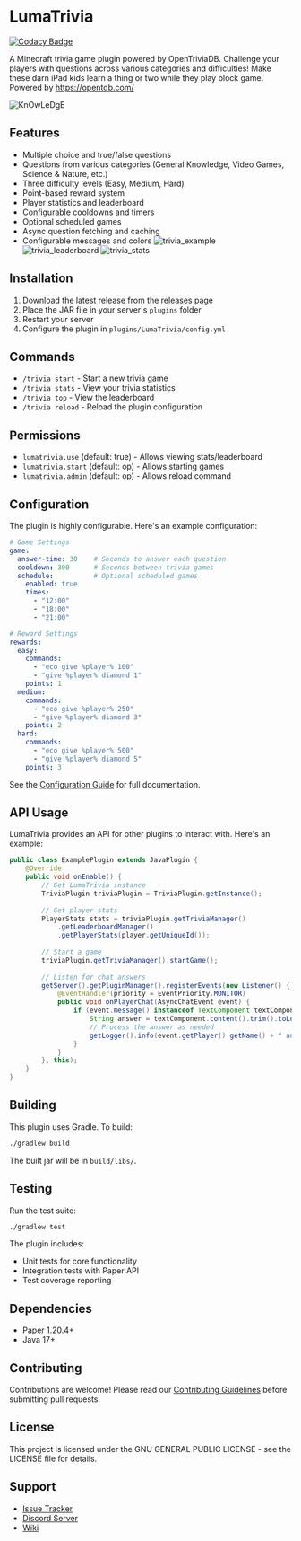 # LumaTrivia

[![Codacy Badge](https://api.codacy.com/project/badge/Grade/140ea0d145e7454caed55e18955214e3)](https://app.codacy.com/gh/BadgersMC/LumaTrivia?utm_source=github.com&utm_medium=referral&utm_content=BadgersMC/LumaTrivia&utm_campaign=Badge_Grade)

A Minecraft trivia game plugin powered by OpenTriviaDB. Challenge your players with questions across various categories and difficulties!
Make these darn iPad kids learn a thing or two while they play block game.
Powered by https://opentdb.com/

![KnOwLeDgE](https://github.com/user-attachments/assets/dd7507df-4521-40ca-bdc6-7f8595874f85)
## Features

- Multiple choice and true/false questions
- Questions from various categories (General Knowledge, Video Games, Science & Nature, etc.)
- Three difficulty levels (Easy, Medium, Hard)
- Point-based reward system
- Player statistics and leaderboard
- Configurable cooldowns and timers
- Optional scheduled games
- Async question fetching and caching
- Configurable messages and colors
![trivia_example](https://github.com/user-attachments/assets/54e50c28-4fbd-49dc-a38b-f8cf2e004a79)
![trivia_leaderboard](https://github.com/user-attachments/assets/1aaca8c6-2f4b-4d15-88b6-348a3edce8b3)
![trivia_stats](https://github.com/user-attachments/assets/0c1f2b79-7b05-4f2e-bddf-5c18f7b4212e)

## Installation

1. Download the latest release from the [releases page](https://github.com/BadgersMC/LumaTrivia/releases)
2. Place the JAR file in your server's `plugins` folder
3. Restart your server
4. Configure the plugin in `plugins/LumaTrivia/config.yml`

## Commands

- `/trivia start` - Start a new trivia game
- `/trivia stats` - View your trivia statistics
- `/trivia top` - View the leaderboard
- `/trivia reload` - Reload the plugin configuration

## Permissions

- `lumatrivia.use` (default: true) - Allows viewing stats/leaderboard
- `lumatrivia.start` (default: op) - Allows starting games
- `lumatrivia.admin` (default: op) - Allows reload command

## Configuration

The plugin is highly configurable. Here's an example configuration:

```yaml
# Game Settings
game:
  answer-time: 30    # Seconds to answer each question
  cooldown: 300      # Seconds between trivia games
  schedule:          # Optional scheduled games
    enabled: true
    times:
      - "12:00"
      - "18:00"
      - "21:00"

# Reward Settings
rewards:
  easy:
    commands:
      - "eco give %player% 100"
      - "give %player% diamond 1"
    points: 1
  medium:
    commands:
      - "eco give %player% 250"
      - "give %player% diamond 3"
    points: 2
  hard:
    commands:
      - "eco give %player% 500"
      - "give %player% diamond 5"
    points: 3
```

See the [Configuration Guide](https://github.com/BadgersMC/LumaTrivia/wiki/Configuration) for full documentation.

## API Usage

LumaTrivia provides an API for other plugins to interact with. Here's an example:

```java
public class ExamplePlugin extends JavaPlugin {
    @Override
    public void onEnable() {
        // Get LumaTrivia instance
        TriviaPlugin triviaPlugin = TriviaPlugin.getInstance();
        
        // Get player stats
        PlayerStats stats = triviaPlugin.getTriviaManager()
            .getLeaderboardManager()
            .getPlayerStats(player.getUniqueId());
                
        // Start a game
        triviaPlugin.getTriviaManager().startGame();
            
        // Listen for chat answers
        getServer().getPluginManager().registerEvents(new Listener() {
            @EventHandler(priority = EventPriority.MONITOR)
            public void onPlayerChat(AsyncChatEvent event) {
                if (event.message() instanceof TextComponent textComponent) {
                    String answer = textComponent.content().trim().toLowerCase();
                    // Process the answer as needed
                    getLogger().info(event.getPlayer().getName() + " answered: " + answer);
                }
            }
        }, this);
    }
}
```

## Building

This plugin uses Gradle. To build:

```bash
./gradlew build
```

The built jar will be in `build/libs/`.

## Testing

Run the test suite:

```bash
./gradlew test
```

The plugin includes:
- Unit tests for core functionality
- Integration tests with Paper API
- Test coverage reporting

## Dependencies

- Paper 1.20.4+
- Java 17+

## Contributing

Contributions are welcome! Please read our [Contributing Guidelines](CONTRIBUTING.md) before submitting pull requests.

## License

This project is licensed under the GNU GENERAL PUBLIC LICENSE - see the LICENSE file for details.

## Support

- [Issue Tracker](https://github.com/BadgersMC/LumaTrivia/issues)
- [Discord Server](https://discord.gg/badgersmc)
- [Wiki](https://github.com/BadgersMC/LumaTrivia/wiki)
